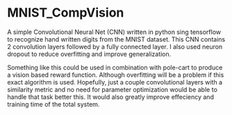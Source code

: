 # MNIST_CompVision

A simple Convolutional Neural Net (CNN) written in python sing tensorflow to recognize hand written digits from the MNIST dataset. This CNN contains 2 convolution layers followed by a fully connected layer. I also used neuron dropout to reduce overfitting and improve generalization.

Something like this could be used in combination with pole-cart to produce a vision based reward function. Although overfitting will be a problem if this exact algorithm is used. Hopefully, just a couple convolutional layers with a similarity metric and no need for parameter optimization would be able to handle that task better this. It would also greatly improve effeciency and training time of the total system. 

